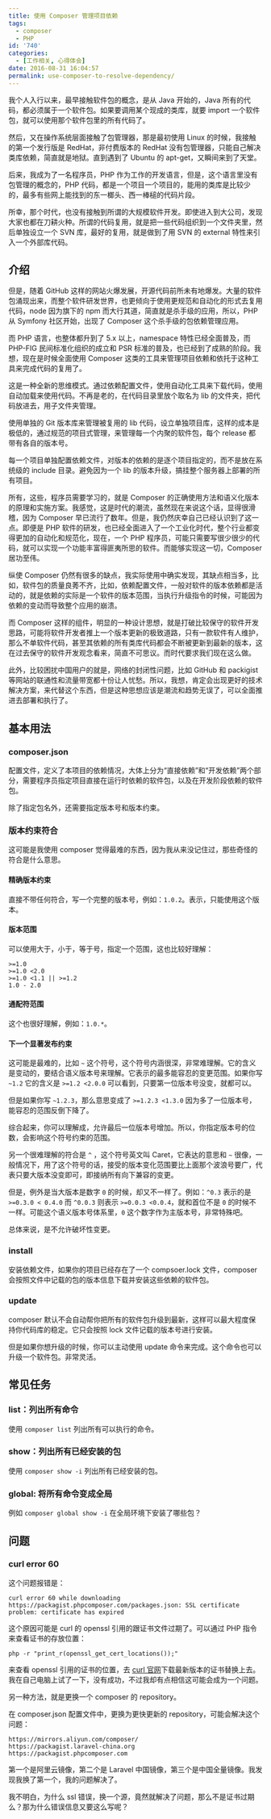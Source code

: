 ```yaml
---
title: 使用 Composer 管理项目依赖
tags:
  - composer
  - PHP
id: '740'
categories:
  - [工作相关, 心得体会]
date: 2016-08-31 16:04:57
permalink: use-composer-to-resolve-dependency/
---
```


我个人入行以来，最早接触软件包的概念，是从 Java 开始的，Java 所有的代码，都必须属于一个软件包。如果要调用某个现成的类库，就要 import 一个软件包，就可以使用那个软件包里的所有代码了。

然后，又在操作系统层面接触了包管理器，那是最初使用 Linux 的时候，我接触的第一个发行版是 RedHat，非付费版本的 RedHat 没有包管理器，只能自己解决类库依赖，简直就是地狱。直到遇到了 Ubuntu 的 apt-get，又瞬间来到了天堂。

<!-- more -->

后来，我成为了一名程序员，PHP 作为工作的开发语言，但是，这个语言里没有包管理的概念的，PHP 代码，都是一个项目一个项目的，能用的类库是比较少的，最多有些网上能找到的东一榔头、西一棒槌的代码片段。

所幸，那个时代，也没有接触到所谓的大规模软件开发。即使进入到大公司，发现大家也都在刀耕火种。所谓的代码复用，就是把一些代码组织到一个文件夹里，然后单独设立一个 SVN 库，最好的复用，就是做到了用 SVN 的 external 特性来引入一个外部库代码。

## 介绍

但是，随着 GitHub 这样的网站火爆发展，开源代码前所未有地爆发。大量的软件包涌现出来，而整个软件研发世界，也更倾向于使用更规范和自动化的形式去复用代码，node 因为旗下的 npm 而大行其道，简直就是杀手级的应用，所以，PHP 从 Symfony 社区开始，出现了 Composer 这个杀手级的包依赖管理应用。

而 PHP 语言，也整体都升到了 5.x 以上，namespace 特性已经全面普及，而 PHP-FIG 民间标准化组织的成立和 PSR 标准的普及，也已经到了成熟的阶段。我想，现在是时候全面使用 Composer 这类的工具来管理项目依赖和依托于这种工具来完成代码的复用了。

这是一种全新的思维模式。通过依赖配置文件，使用自动化工具来下载代码，使用自动加载来使用代码。不再是老的，在代码目录里放个取名为 lib 的文件夹，把代码放进去，用子文件夹管理。

使用单独的 Git 版本库来管理被复用的 lib 代码，设立单独项目库，这样的成本是极低的，通过规范的项目式管理，来管理每一个内聚的软件包，每个 release 都带有各自的版本号。

每一个项目单独配置依赖文件，对版本的依赖的是逐个项目指定的，而不是放在系统级的 include 目录。避免因为一个 lib 的版本升级，搞挂整个服务器上部署的所有项目。

所有，这些，程序员需要学习的，就是 Composer 的正确使用方法和语义化版本的原理和实施方案。我感觉，这是时代的潮流，虽然现在来说这个话，显得很滑稽，因为 Composer 早已流行了数年。但是，我仍然庆幸自己已经认识到了这一点。即便是 PHP 软件的研发，也已经全面进入了一个工业化时代，整个行业都变得更加的自动化和规范化，现在，一个 PHP 程序员，可能只需要写很少很少的代码，就可以实现一个功能丰富得匪夷所思的软件。而能够实现这一切，Composer 居功至伟。

纵使 Composer 仍然有很多的缺点，我实际使用中确实发现，其缺点相当多，比如，软件包的质量良莠不齐，比如，依赖配置文件，一般对软件的版本依赖都是活动的，就是依赖的实际是一个软件的版本范围，当执行升级指令的时候，可能因为依赖的变动而导致整个应用的崩溃。

而 Composer 这样的组件，明显的一种设计思想，就是打破比较保守的软件开发思路，可能将软件开发者推上一个版本更新的极致道路，只有一款软件有人维护，那么不单软件代码，甚至其依赖的所有类库代码都会不断被更新到最新的版本，这在过去保守的软件开发观念看来，简直不可思议。而时代要求我们现在这么做。

此外，比较困扰中国用户的就是，网络的封闭性问题，比如 GitHub 和 packigist 等网站的联通性和流量带宽都十份让人忧愁。所以，我想，肯定会出现更好的技术解决方案，来代替这个东西，但是这种思想应该是潮流和趋势无误了，可以全面推进去部署和执行了。

## 基本用法

### composer.json

配置文件，定义了本项目的依赖情况，大体上分为“直接依赖”和“开发依赖”两个部分，需要程序员指定项目直接在运行时依赖的软件包，以及在开发阶段依赖的软件包。

除了指定包名外，还需要指定版本号和版本约束。

### 版本约束符合

这可能是我使用 composer 觉得最难的东西，因为我从来没记住过，那些奇怪的符合是什么意思。

#### 精确版本约束

直接不带任何符合，写一个完整的版本号，例如：`1.0.2`。表示，只能使用这个版本。

#### 版本范围

可以使用大于，小于，等于号，指定一个范围，这也比较好理解：

```
>=1.0
>=1.0 <2.0
>=1.0 <1.1 || >=1.2
1.0 - 2.0
```
#### 通配符范围

这个也很好理解，例如：`1.0.*`。

#### 下一个显著发布约束

这可能是最难的，比如 `~` 这个符号，这个符号内涵很深，非常难理解。它的含义是变动的，要结合语义版本号来理解。它表示的最多能容忍的变更范围。如果你写 `~1.2` 它的含义是 `>=1.2 <2.0.0` 可以看到，只要第一位版本号没变，就都可以。

但是如果你写 `~1.2.3`，那么意思变成了 `>=1.2.3 <1.3.0` 因为多了一位版本号，能容忍的范围反倒下降了。

综合起来，你可以理解成，允许最后一位版本号增加。所以，你指定版本号的位数，会影响这个符号约束的范围。

另一个很难理解的符合是 `^` ，这个符号英文叫 Caret，它表达的意思和 `~` 很像，一般情况下，用了这个符号的话，接受的版本变化范围要比上面那个波浪号要广，代表只要大版本没变即可，即接纳所有向下兼容的变更。

但是，例外是当大版本是数字 `0` 的时候，却又不一样了。例如：`^0.3` 表示的是 `>=0.3.0 < 0.4.0` 而 `^0.0.3` 则表示 `>=0.0.3 <0.0.4`，就和首位不是 `0` 的时候不一样。可能这个语义版本号体系里，`0` 这个数字作为主版本号，非常特殊吧。

总体来说，是不允许破坏性变更。

### install

安装依赖文件，如果你的项目已经存在了一个 compsoer.lock 文件，composer 会按照文件中记载的包的版本信息下载并安装这些依赖的软件包。

### update

composer 默认不会自动帮你把所有的软件包升级到最新，这样可以最大程度保持你代码库的稳定。它只会按照 lock 文件记载的版本号进行安装。

但是如果你想升级的时候，你可以主动使用 update 命令来完成。这个命令也可以升级一个软件包。非常灵活。

## 常见任务

### list：列出所有命令

使用 `composer list` 列出所有可以执行的命令。

### show：列出所有已经安装的包

使用 `composer show -i` 列出所有已经安装的包。

### global: 将所有命令变成全局

例如 `composer global show -i` 在全局环境下安装了哪些包？

## 问题

### curl error 60

这个问题报错是：

```text
curl error 60 while downloading https://packagist.phpcomposer.com/packages.json: SSL certificate problem: certificate has expired
```
这个原因可能是 curl 的 openssl 引用的跟证书文件过期了。可以通过 PHP 指令来查看证书的存放位置：

```Shell
php -r "print_r(openssl_get_cert_locations());"
```
来查看 openssl 引用的证书的位置，去 [curl 官网](https://curl.se/docs/caextract.html)下载最新版本的证书替换上去。我在自己电脑上试了一下，没有成功，不过我却有点相信这可能会成为一个问题。

另一种方法，就是更换一个 composer 的 repository。

在 composer.json 配置文件中，更换为更快更新的 repository，可能会解决这个问题：

```text
https://mirrors.aliyun.com/composer/
https://packagist.laravel-china.org
https://packagist.phpcomposer.com
```
第一个是阿里云镜像，第二个是 Laravel 中国镜像，第三个是中国全量镜像。我发现我换了第一个，我的问题解决了。

我不明白，为什么 ssl 错误，换一个源，竟然就解决了问题，那么不是证书过期么？那为什么错误信息又要这么写呢？

